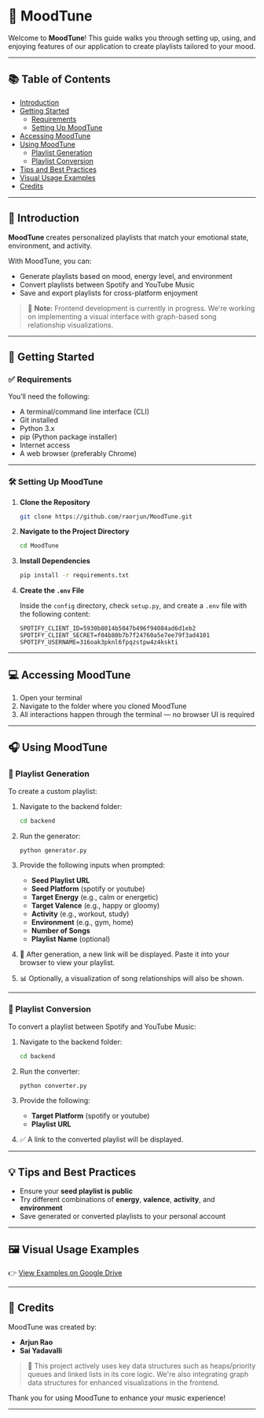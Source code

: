 # 🎵 MoodTune

Welcome to **MoodTune**! This guide walks you through setting up, using, and enjoying features of our application to create playlists tailored to your mood.

---

## 📚 Table of Contents

- [Introduction](#introduction)
- [Getting Started](#getting-started)
  - [Requirements](#requirements)
  - [Setting Up MoodTune](#setting-up-moodtune)
- [Accessing MoodTune](#accessing-moodtune)
- [Using MoodTune](#using-moodtune)
  - [Playlist Generation](#playlist-generation)
  - [Playlist Conversion](#playlist-conversion)
- [Tips and Best Practices](#tips-and-best-practices)
- [Visual Usage Examples](#visual-usage-examples)
- [Credits](#credits)

---

## 🧠 Introduction

**MoodTune** creates personalized playlists that match your emotional state, environment, and activity.

With MoodTune, you can:
- Generate playlists based on mood, energy level, and environment
- Convert playlists between Spotify and YouTube Music
- Save and export playlists for cross-platform enjoyment

> 🚧 **Note:** Frontend development is currently in progress. We're working on implementing a visual interface with graph-based song relationship visualizations.

---

## 🚀 Getting Started

### ✅ Requirements

You’ll need the following:

- A terminal/command line interface (CLI)
- Git installed
- Python 3.x
- pip (Python package installer)
- Internet access
- A web browser (preferably Chrome)

---

### 🛠️ Setting Up MoodTune

1. **Clone the Repository**

   ```bash
   git clone https://github.com/raorjun/MoodTune.git
   ```

2. **Navigate to the Project Directory**

   ```bash
   cd MoodTune
   ```

3. **Install Dependencies**

   ```bash
   pip install -r requirements.txt
   ```

4. **Create the `.env` File**

   Inside the `config` directory, check `setup.py`, and create a `.env` file with the following content:

   ```env
   SPOTIFY_CLIENT_ID=5930b8014b5047b496f94084ad6d1eb2
   SPOTIFY_CLIENT_SECRET=f04b80b7b7f24760a5e7ee79f3ad4101
   SPOTIFY_USERNAME=316oak3pknl6fpqzstpw4z4kskti
   ```

---

## 💻 Accessing MoodTune

1. Open your terminal
2. Navigate to the folder where you cloned MoodTune
3. All interactions happen through the terminal — no browser UI is required

---

## 🎧 Using MoodTune

### 🎼 Playlist Generation

To create a custom playlist:

1. Navigate to the backend folder:

   ```bash
   cd backend
   ```

2. Run the generator:

   ```bash
   python generator.py
   ```

3. Provide the following inputs when prompted:
   - **Seed Playlist URL**
   - **Seed Platform** (spotify or youtube)
   - **Target Energy** (e.g., calm or energetic)
   - **Target Valence** (e.g., happy or gloomy)
   - **Activity** (e.g., workout, study)
   - **Environment** (e.g., gym, home)
   - **Number of Songs**
   - **Playlist Name** (optional)

4. 🎉 After generation, a new link will be displayed. Paste it into your browser to view your playlist.

5. 📊 Optionally, a visualization of song relationships will also be shown.

---

### 🔁 Playlist Conversion

To convert a playlist between Spotify and YouTube Music:

1. Navigate to the backend folder:

   ```bash
   cd backend
   ```

2. Run the converter:

   ```bash
   python converter.py
   ```

3. Provide the following:
   - **Target Platform** (spotify or youtube)
   - **Playlist URL**

4. ✅ A link to the converted playlist will be displayed.

---

## 💡 Tips and Best Practices

- Ensure your **seed playlist is public**
- Try different combinations of **energy**, **valence**, **activity**, and **environment**
- Save generated or converted playlists to your personal account

---

## 🖼️ Visual Usage Examples

👉 [View Examples on Google Drive](https://drive.google.com/drive/folders/14DHbQ6ubRU19QNuc3-DYvnkC-rhaGiFq?usp=sharing)

---

## 🙌 Credits

MoodTune was created by:

- **Arjun Rao**
- **Sai Yadavalli**

> 🧠 This project actively uses key data structures such as heaps/priority queues and linked lists in its core logic. We're also integrating graph data structures for enhanced visualizations in the frontend.

Thank you for using MoodTune to enhance your music experience!

---
